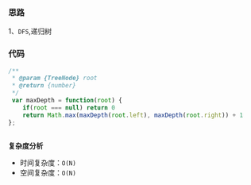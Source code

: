 ### 思路 
 
1、`DFS`,递归树
 
### 代码 
 
``` js
/**
 * @param {TreeNode} root
 * @return {number}
 */
 var maxDepth = function(root) {
    if(root === null) return 0
    return Math.max(maxDepth(root.left), maxDepth(root.right)) + 1
};
 
``` 
 
**复杂度分析** 
- 时间复杂度：`O(N) `
- 空间复杂度：`O(N)`